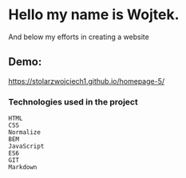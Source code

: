 # Hello my name is Wojtek. 

And below my efforts in creating a website

## Demo:
https://stolarzwojciech1.github.io/homepage-5/

### Technologies used in the project

    HTML
    CSS
    Normalize
    BEM
    JavaScript
    ES6
    GIT
    Markdown
